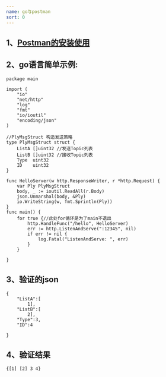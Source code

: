 ```yaml
---
name: go与postman
sort: 0
---
```


## 1、[Postman的安装使用](https://www.cnblogs.com/Skyyj/p/6856728.html)

## 2、go语言简单示例:

```
package main
 
import (
	"io"
	"net/http"
	"log"
	"fmt"
	"io/ioutil"
	"encoding/json"
)
 
//PlyMsgStruct 构造发送策略
type PlyMsgStruct struct {
	ListA []uint32 //发送Topic列表
	ListB []uint32 //接收Topic列表
	Type  uint32
	ID    uint32
}
 
func HelloServer(w http.ResponseWriter, r *http.Request) {
	var Ply PlyMsgStruct
	body, _ := ioutil.ReadAll(r.Body)
	json.Unmarshal(body, &Ply)
	io.WriteString(w, fmt.Sprintln(Ply))
}
func main() {
	for true {//此处for循环是为了main不退出
		http.HandleFunc("/hello", HelloServer)
		err := http.ListenAndServe(":12345", nil)
		if err != nil {
			log.Fatal("ListenAndServe: ", err)
		}
	}
 
}
```

## 3、验证的json

```
{
    "ListA":[
        1],
    "ListB":[
        2],
    "Type":3,
    "ID":4
    
}
```
## 4、验证结果

```
{[1] [2] 3 4}
```